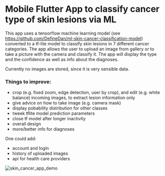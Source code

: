 # Mobile Flutter App to classify cancer type of skin lesions via ML

This app uses a tensorflow machine learning model (see https://github.com/DefineDan/ml-skin-cancer-classification-model) 
converted to a tf-lite model to classify skin lesions in 7 different cancer categories. The app allows the user 
to upload an image from gallery or to take a picture with the camera and classify it. 
The app will display the type and the confidence as well as info about the diagnoses. 

Currently no images are stored, since it is very sensible data.

### Things to improve:
- crop (e.g. fixed zoom, edge detection, user by crop), and edit (e.g. white balance) incoming images, to extract lesion information only
- give advice on how to take image (e.g. camera mask)
- display pobability distribution for other classes
- tweek tflite model prediction parameters
- close tf model after longer inactivity
- overall design
- more/better info for diagnoses

One could add:
- account and login
- history of uploaded images
- api for health care providers

![skin_cancer_app_demo](https://user-images.githubusercontent.com/63105659/115283256-68ee5100-a14b-11eb-9a54-b29fcd0f9e20.gif)
